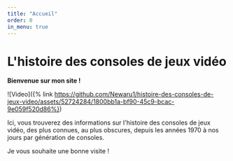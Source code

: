 ```yaml
---
title: "Accueil"
order: 0
in_menu: true
---
```

# L'histoire des consoles de jeux vidéo

**Bienvenue sur mon site !**

![Video]({% link https://github.com/Newaru1/histoire-des-consoles-de-jeux-video/assets/52724284/1800bb1a-bf90-45c9-bcac-9e059f520d86%})

Ici, vous trouverez des informations sur l'histoire des consoles de jeux vidéo, des plus connues, au plus obscures, depuis les années 1970 à nos jours par génération de consoles.

Je vous souhaite une bonne visite ! 